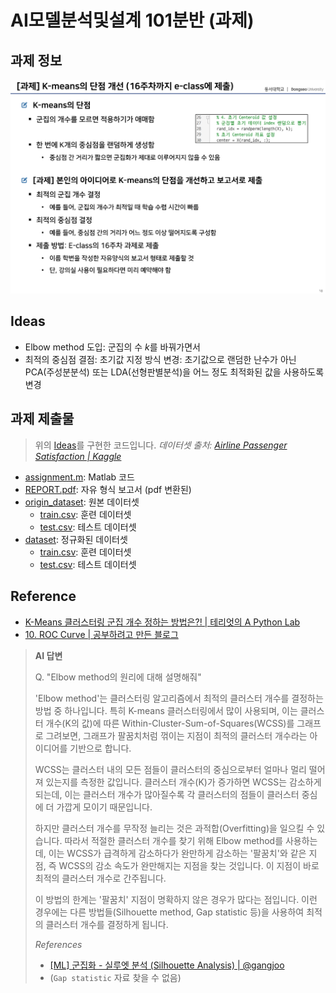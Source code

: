 # AI모델분석및설계 101분반 (과제)

## 과제 정보

![](./과제.PNG)

## Ideas

- Elbow method 도입:
  군집의 수 $k$를 바꿔가면서
- 최적의 중심점 결점: 초기값 지정 방식 변경:
  초기값으로 랜덤한 난수가 아닌 PCA(주성분분석) 또는 LDA(선형판별분석)을 어느 정도 최적화된 값을 사용하도록 변경

## 과제 제출물

> 위의 [Ideas](#ideas)를 구현한 코드입니다.
> _데이터셋 출처: [Airline Passenger Satisfaction | Kaggle](https://www.kaggle.com/datasets/teejmahal20/airline-passenger-satisfaction/)_

- [assignment.m](./assignment.m): Matlab 코드
- [REPORT.pdf](./REPORT.pdf): 자유 형식 보고서 (pdf 변환된)
- [origin_dataset](./origin_dataset/): 원본 데이터셋
  - [train.csv](./origin_dataset/train.csv): 훈련 데이터셋
  - [test.csv](./origin_dataset/test.csv): 테스트 데이터셋
- [dataset](./dataset/): 정규화된 데이터셋
  - [train.csv](./dataset/train.csv): 훈련 데이터셋
  - [test.csv](./dataset/test.csv): 테스트 데이터셋

## Reference

- [K-Means 클러스터링 군집 개수 정하는 방법은?! | 테리엇의 A Python Lab](https://aplab.tistory.com/entry/%EA%B5%B0%EC%A7%91-%EA%B0%9C%EC%88%98)
- [10. ROC Curve | 공부하려고 만든 블로그](https://welcome-to-dewy-world.tistory.com/11)

> **AI 답변**
>
> Q. "Elbow method의 원리에 대해 설명해줘"
>
> 'Elbow method'는 클러스터링 알고리즘에서 최적의 클러스터 개수를 결정하는 방법 중 하나입니다. 특히 K-means 클러스터링에서 많이 사용되며, 이는 클러스터 개수(K의 값)에 따른 Within-Cluster-Sum-of-Squares(WCSS)를 그래프로 그려보면, 그래프가 팔꿈치처럼 꺾이는 지점이 최적의 클러스터 개수라는 아이디어를 기반으로 합니다.
>
> WCSS는 클러스터 내의 모든 점들이 클러스터의 중심으로부터 얼마나 멀리 떨어져 있는지를 측정한 값입니다. 클러스터 개수(K)가 증가하면 WCSS는 감소하게 되는데, 이는 클러스터 개수가 많아질수록 각 클러스터의 점들이 클러스터 중심에 더 가깝게 모이기 때문입니다.
>
> 하지만 클러스터 개수를 무작정 늘리는 것은 과적합(Overfitting)을 일으킬 수 있습니다. 따라서 적절한 클러스터 개수를 찾기 위해 Elbow method를 사용하는데, 이는 WCSS가 급격하게 감소하다가 완만하게 감소하는 '팔꿈치'와 같은 지점, 즉 WCSS의 감소 속도가 완만해지는 지점을 찾는 것입니다. 이 지점이 바로 최적의 클러스터 개수로 간주됩니다.
>
> 이 방법의 한계는 '팔꿈치' 지점이 명확하지 않은 경우가 많다는 점입니다. 이런 경우에는 다른 방법들(Silhouette method, Gap statistic 등)을 사용하여 최적의 클러스터 개수를 결정하게 됩니다.
>
> _References_
>
> - [[ML] 군집화 - 실루엣 분석 (Silhouette Analysis) | @gangjoo](https://velog.io/@gangjoo/ML-%EA%B5%B0%EC%A7%91%ED%99%94-%EC%8B%A4%EB%A3%A8%EC%97%A3-%EB%B6%84%EC%84%9D-Silhouette-Analysis)
> - (`Gap statistic` 자료 찾을 수 없음)
